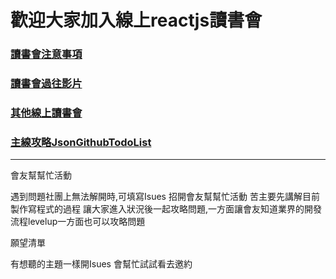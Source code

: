 # 歡迎大家加入線上reactjs讀書會

### [讀書會注意事項](https://github.com/onlinereadbook/bookreactjs/tree/master/%E8%AE%80%E6%9B%B8%E6%9C%83%E6%B3%A8%E6%84%8F%E4%BA%8B%E9%A0%85)

### [讀書會過往影片](https://github.com/onlinereadbook/bookreactjs/tree/master/%E8%AE%80%E6%9B%B8%E6%9C%83%E9%81%8E%E5%BE%80%E5%BD%B1%E7%89%87)

### [其他線上讀書會](https://github.com/onlinereadbook/bookreactjs/tree/master/其他線上讀書會)

### [主線攻略JsonGithubTodoList](http://goo.gl/VxQ0ab)

---

會友幫幫忙活動

遇到問題社團上無法解開時,可填寫Isues 招開會友幫幫忙活動
苦主要先講解目前製作寫程式的過程
讓大家進入狀況後一起攻略問題,一方面讓會友知道業界的開發流程levelup一方面也可以攻略問題

願望清單

有想聽的主題一樣開Isues 會幫忙試試看去邀約
